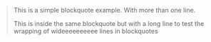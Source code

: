 > This is a simple blockquote example.
With more than one line.
>
> This is inside the same blockquote but with a 
long line to test the wrapping of wideeeeeeeeee
lines in blockquotes

